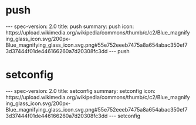 <h1 class="contract">
   push
</h1>
---
spec-version: 2.0
title: push
summary: push
icon: https://upload.wikimedia.org/wikipedia/commons/thumb/c/c2/Blue_magnifying_glass_icon.svg/200px-Blue_magnifying_glass_icon.svg.png#55e752eeeb7475a8a654abac350ef73d37444f01de446166260a7d20308fc3dd
---
push

<h1 class="contract">
   setconfig
</h1>
---
spec-version: 2.0
title: setconfig
summary: setconfig
icon: https://upload.wikimedia.org/wikipedia/commons/thumb/c/c2/Blue_magnifying_glass_icon.svg/200px-Blue_magnifying_glass_icon.svg.png#55e752eeeb7475a8a654abac350ef73d37444f01de446166260a7d20308fc3dd
---
setconfig